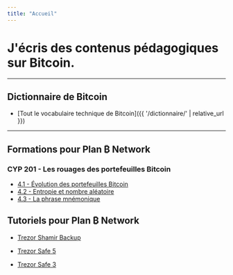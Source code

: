 ```yaml
---
title: "Accueil"
---
```


<div class="hero">
  <h1>J'écris des contenus pédagogiques sur Bitcoin.</h1>
</div>

---

## Dictionnaire de Bitcoin

- [Tout le vocabulaire technique de Bitcoin]({{ '/dictionnaire/' | relative_url }})

---

## Formations pour Plan ₿ Network

### CYP 201 - Les rouages des portefeuilles Bitcoin

- [4.1 - Évolution des portefeuilles Bitcoin](https://planb.network/fr/courses/46b0ced2-9028-4a61-8fbc-3b005ee8d70f/9d9acd5d-a0e5-5dfd-b544-f043fae8840f)
- [4.2 - Entropie et nombre aléatoire](https://planb.network/fr/courses/46b0ced2-9028-4a61-8fbc-3b005ee8d70f/b43c715d-affb-56d8-a697-ad5bc2fffd63)
- [4.3 - La phrase mnémonique](https://planb.network/fr/courses/46b0ced2-9028-4a61-8fbc-3b005ee8d70f/8f9340c1-e6dc-5557-a2f2-26c9669987d5)


## Tutoriels pour Plan ₿ Network

- [Trezor Shamir Backup](https://planb.network/fr/tutorials/wallet/backup/trezor-shamir-backup-7f98b593-face-48fb-a643-0e811b87c94e)

- [Trezor Safe 5](https://planb.network/fr/tutorials/wallet/hardware/trezor-safe-5-4413308a-a1b5-4ba4-bc49-72ae661cc4e0)

- [Trezor Safe 3](https://planb.network/fr/tutorials/wallet/hardware/trezor-safe-3-51d0d669-5d23-47c2-beb6-cc6fa0fb0ea0)
